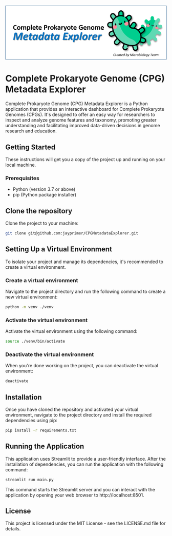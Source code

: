 ![Complete Prokaryote Genome (CPG) Metadata Explorer](/images/Picture7.png)

# Complete Prokaryote Genome (CPG) Metadata Explorer
Complete Prokaryote Genome (CPG) Metadata Explorer is a Python application that provides an interactive dashboard for Complete Prokaryote Genomes (CPGs). It's designed to offer an easy way for researchers to inspect and analyze genome features and taxonomy, promoting greater understanding and facilitating improved data-driven decisions in genome research and education.

## Getting Started
These instructions will get you a copy of the project up and running on your local machine.

### Prerequisites
- Python (version 3.7 or above)
- pip (Python package installer)

## Clone the repository
Clone the project to your machine:

```bash
git clone git@github.com:jayprimer/CPGMetadataExplorer.git
```

## Setting Up a Virtual Environment
To isolate your project and manage its dependencies, it's recommended to create a virtual environment.

### Create a virtual environment
Navigate to the project directory and run the following command to create a new virtual environment:

```bash 
python -m venv ./venv
```

### Activate the virtual environment
Activate the virtual environment using the following command:

```bash
source ./venv/bin/activate
```

### Deactivate the virtual environment
When you're done working on the project, you can deactivate the virtual environment:
```bash
deactivate
```


## Installation
Once you have cloned the repository and activated your virtual environment, navigate to the project directory and install the required dependencies using pip:

```bash
pip install -r requirements.txt
```

## Running the Application
This application uses Streamlit to provide a user-friendly interface. After the installation of dependencies, you can run the application with the following command:

```bash
streamlit run main.py
```

This command starts the Streamlit server and you can interact with the application by opening your web browser to http://localhost:8501.

## License
This project is licensed under the MIT License - see the LICENSE.md file for details.
